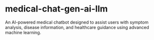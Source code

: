 # medical-chat-gen-ai-llm
An AI-powered medical chatbot designed to assist users with symptom analysis, disease information, and healthcare guidance using advanced machine learning.
